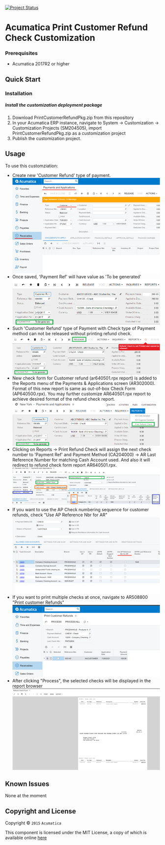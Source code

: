 [![Project Status](http://opensource.box.com/badges/active.svg)](http://opensource.box.com/badges)

Acumatica Print Customer Refund Check Customization
==================================

### Prerequisites
* Acumatica 2017R2 or higher

Quick Start
-----------

### Installation

##### Install the customization deployment package
1. Download PrintCustomerRefundPkg.zip from this repository
2. In your Acumatica ERP instance, navigate to System -> Customization -> Customization Projects (SM204505), import PrintCustomerRefundPkg.zip as a customization project
3. Publish the customization project.

## Usage
To use this customziation:
- Create new 'Customer Refund' type of payment. 
![Screenshot](/_ReadMeImages/AR302000a.png)
- Once saved, 'Payment Ref' will have value as 'To be generated'
![Screenshot](/_ReadMeImages/AR302000b.png)
- Such 'Customer Refund' type of Payment with Check type of Payment method can not be released without printing refund check.
![Screenshot](/_ReadMeImages/AR302000c.png)
- New check form for Customer refund (ar640501.rpx report) is added to the Reports menu of the Payments & Applications screen (AR302000). Format of this new report is same as out-of-box Check Form (AP640500.rpx). You may further customize AR640501.rpx report to achieve desired format of the refund check report.
![Screenshot](/_ReadMeImages/AR302000d.png)
- Clicking on Reports -> Print Refund Check will assign the next check number to 'Payment Ref' and Payment Method (CA204000) -> AR Last Reference Number for matching Cash Account used. And also it will redirect to refund check form report AR640501.rpx.
![Screenshot](/_ReadMeImages/AR302000e.png)
- If you want to use the AP Check numbering sequence for customer refunds, check "Use AP Reference Nbr for AR"
![Screenshot](/_ReadMeImages/AR302000f.png)
- If you want to print multiple checks at once, navigate to AR508800 "Print customer Refunds"
![Screenshot](/_ReadMeImages/AR508800a.png)
- After clicking "Process", the selected checks will be displayed in the report browser
![Screenshot](/_ReadMeImages/AR508800b.png)

Known Issues
------------
None at the moment

## Copyright and License

Copyright © `2015` `Acumatica`

This component is licensed under the MIT License, a copy of which is available online [here](LICENSE.md)
